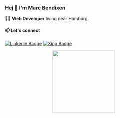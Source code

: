 ### Hej 👋 I'm Marc Bendixen

👨‍💻 __Web Developer__ living near Hamburg.

#### 📫 Let's connect
[![Linkedin Badge](https://img.shields.io/badge/-LinkedIn-blue?style=flat-square&logo=Linkedin&logoColor=white&link=https://www.linkedin.com/in/marc-bendixen/)](https://www.linkedin.com/in/marc-bendixen/)
[![Xing Badge](https://img.shields.io/badge/Xing-026466?style=flat-square&logo=Xing&logoColor=white&link=https://www.xing.com/profile/Marc_Bendixen/)](https://www.xing.com/profile/Marc_Bendixen/)

<div align="center">
  <img width="200" src="https://user-images.githubusercontent.com/82408272/142650579-84aaf41f-e393-4320-8019-b8f81d33af4b.gif" />
</div>
